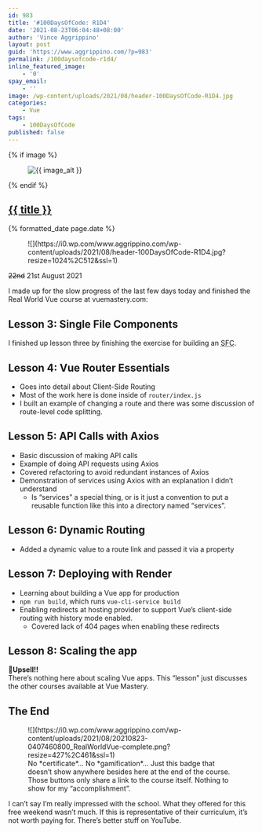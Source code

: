 ```yaml
---
id: 983
title: '#100DaysOfCode: R1D4'
date: '2021-08-23T06:04:48+08:00'
author: 'Vince Aggrippino'
layout: post
guid: 'https://www.aggrippino.com/?p=983'
permalink: /100daysofcode-r1d4/
inline_featured_image:
    - '0'
spay_email:
    - ''
image: /wp-content/uploads/2021/08/header-100DaysOfCode-R1D4.jpg
categories:
    - Vue
tags:
    - 100DaysOfCode
published: false
---
```

{% if image %}
    <figure class="post__image">
        <img src="{{ image }}" alt="{{ image_alt }}">
    </figure>
{% endif %}

<h2 class="post__title"><a href="{{ page.url }}">{{ title }}</a></h2>

<p class="post__date">{% formatted_date page.date %}</p>

<figure class="wp-block-image size-large">![](https://i0.wp.com/www.aggrippino.com/wp-content/uploads/2021/08/header-100DaysOfCode-R1D4.jpg?resize=1024%2C512&ssl=1)</figure><s>22nd</s> 21st August 2021

I made up for the slow progress of the last few days today and finished the Real World Vue course at vuemastery.com:

## Lesson 3: Single File Components

I finished up lesson three by finishing the exercise for building an <abbr title="Single File Components">SFC</abbr>.

## Lesson 4: Vue Router Essentials

- Goes into detail about Client-Side Routing
- Most of the work here is done inside of `router/index.js`
- I built an example of changing a route and there was some discussion of route-level code splitting.

## Lesson 5: API Calls with Axios

- Basic discussion of making API calls
- Example of doing API requests using Axios
- Covered refactoring to avoid redundant instances of Axios
- Demonstration of services using Axios with an explanation I didn’t understand
    - Is “services” a special thing, or is it just a convention to put a reusable function like this into a directory named “services”.

## Lesson 6: Dynamic Routing

- Added a dynamic value to a route link and passed it via a property

## Lesson 7: Deploying with Render

- Learning about building a Vue app for production
- `npm run build`, which runs `vue-cli-service build`
- Enabling redirects at hosting provider to support Vue’s client-side routing with history mode enabled.
    - Covered lack of 404 pages when enabling these redirects

## Lesson 8: Scaling the app

🤑**Upsell!!**  
There’s nothing here about scaling Vue apps. This “lesson” just discusses the other courses available at Vue Mastery.

## The End

<div class="wp-block-image is-style-default"><figure class="aligncenter size-full is-resized">![](https://i0.wp.com/www.aggrippino.com/wp-content/uploads/2021/08/20210823-0407460800_RealWorldVue-complete.png?resize=427%2C461&ssl=1)<figcaption>No *certificate*… No *gamification*… Just this badge that doesn’t show anywhere besides here at the end of the course. Those buttons only share a link to the course itself. Nothing to show for my “accomplishment”.</figcaption></figure></div>I can’t say I’m really impressed with the school. What they offered for this free weekend wasn’t much. If this is representative of their curriculum, it’s not worth paying for. There’s better stuff on YouTube.